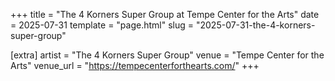 +++
title = "The 4 Korners Super Group at Tempe Center for the Arts"
date = 2025-07-31
template = "page.html"
slug = "2025-07-31-the-4-korners-super-group"

[extra]
artist = "The 4 Korners Super Group"
venue = "Tempe Center for the Arts"
venue_url = "https://tempecenterforthearts.com/"
+++
